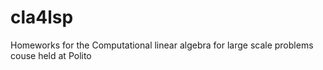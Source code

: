 # cla4lsp
Homeworks for the Computational linear algebra for large scale problems couse held at Polito
